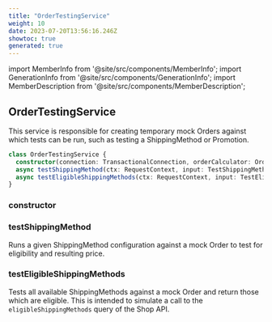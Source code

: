 ```yaml
---
title: "OrderTestingService"
weight: 10
date: 2023-07-20T13:56:16.246Z
showtoc: true
generated: true
---
```

<!-- This file was generated from the Vendure source. Do not modify. Instead, re-run the "docs:build" script -->
import MemberInfo from '@site/src/components/MemberInfo';
import GenerationInfo from '@site/src/components/GenerationInfo';
import MemberDescription from '@site/src/components/MemberDescription';


## OrderTestingService

<GenerationInfo sourceFile="packages/core/src/service/services/order-testing.service.ts" sourceLine="34" packageName="@vendure/core" />

This service is responsible for creating temporary mock Orders against which tests can be run, such as
testing a ShippingMethod or Promotion.

```ts title="Signature"
class OrderTestingService {
  constructor(connection: TransactionalConnection, orderCalculator: OrderCalculator, shippingCalculator: ShippingCalculator, configArgService: ConfigArgService, configService: ConfigService, productPriceApplicator: ProductPriceApplicator, translator: TranslatorService)
  async testShippingMethod(ctx: RequestContext, input: TestShippingMethodInput) => Promise<TestShippingMethodResult>;
  async testEligibleShippingMethods(ctx: RequestContext, input: TestEligibleShippingMethodsInput) => Promise<ShippingMethodQuote[]>;
}
```

### constructor

<MemberInfo kind="method" type="(connection: <a href='/typescript-api/data-access/transactional-connection#transactionalconnection'>TransactionalConnection</a>, orderCalculator: <a href='/typescript-api/service-helpers/order-calculator#ordercalculator'>OrderCalculator</a>, shippingCalculator: <a href='/typescript-api/shipping/shipping-calculator#shippingcalculator'>ShippingCalculator</a>, configArgService: ConfigArgService, configService: ConfigService, productPriceApplicator: <a href='/typescript-api/service-helpers/product-price-applicator#productpriceapplicator'>ProductPriceApplicator</a>, translator: TranslatorService) => OrderTestingService"   />


### testShippingMethod

<MemberInfo kind="method" type="(ctx: <a href='/typescript-api/request/request-context#requestcontext'>RequestContext</a>, input: TestShippingMethodInput) => Promise&#60;TestShippingMethodResult&#62;"   />

Runs a given ShippingMethod configuration against a mock Order to test for eligibility and resulting
price.
### testEligibleShippingMethods

<MemberInfo kind="method" type="(ctx: <a href='/typescript-api/request/request-context#requestcontext'>RequestContext</a>, input: TestEligibleShippingMethodsInput) => Promise&#60;ShippingMethodQuote[]&#62;"   />

Tests all available ShippingMethods against a mock Order and return those which are eligible. This
is intended to simulate a call to the `eligibleShippingMethods` query of the Shop API.
